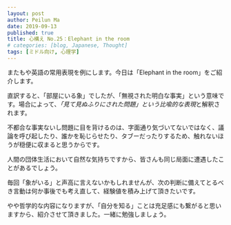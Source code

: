 ```yaml
---
layout: post
author: Peilun Ma
date: 2019-09-13
published: true
title: 心構え No.25：Elephant in the room
# categories: [blog, Japanese, Thought]
tags: [ミドル向け, 心理学]
---
```

またもや英語の常用表現を例にします。今日は「Elephant in the room」をご紹介します。

直訳すると、「部屋にいる象」でしたが、「無視された明白な事実」という意味です。場合によって、*「見て見ぬふりにされた問題」という比喩的な表現*と解釈されます。

不都合な事実ないし問題に目を背けるのは、字面通り気づいてないではなく、議論を呼び起したり、誰かを恥じらせたり、タブーだったりするため、触れないほうが穏便に収まると思うからです。

人間の団体生活において自然な気持ちですから、皆さんも同じ局面に遭遇したことがあるでしょう。

毎回「象がいる」と声高に言えないかもしれませんが、次の判断に備えてとるべき言動は何か事後でも考え直して、経験値を積み上げて頂きたいです。

やや哲学的な内容になりますが、「自分を知る」ことは充足感にも繋がると思いますから、紹介させて頂きました。一緒に勉強しましょう。
